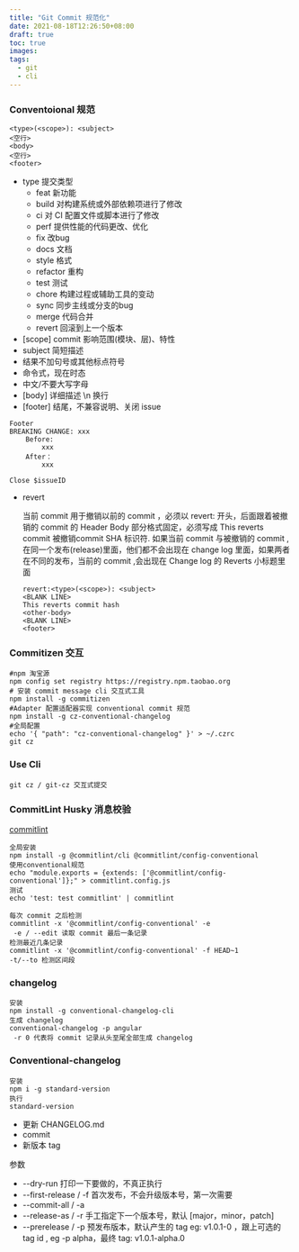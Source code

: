 ```yaml
---
title: "Git Commit 规范化"
date: 2021-08-18T12:26:50+08:00
draft: true
toc: true
images:
tags: 
  - git
  - cli
---
```


### Conventoional 规范

```
<type>(<scope>): <subject>
<空行>
<body>
<空行>
<footer>
```

- type 提交类型 
  - feat  新功能
  - build 对构建系统或外部依赖项进行了修改
  - ci 对 CI 配置文件或脚本进行了修改
  - perf  提供性能的代码更改、优化
  - fix     改bug
  - docs 文档
  - style 格式
  - refactor  重构
  - test 测试
  - chore 构建过程或辅助工具的变动
  - sync  同步主线或分支的bug
  - merge 代码合并
  - revert 回滚到上一个版本
- [scope] commit  影响范围(模块、层)、特性
-  subject  简短描述
  - 结果不加句号或其他标点符号
  - 命令式，现在时态
  - 中文/不要大写字母
- [body] 详细描述  \n 换行
- [footer] 结尾，不兼容说明、关闭 issue

```
Footer
BREAKING CHANGE: xxx
	Before:
		xxx
	After：
		xxx
		
Close $issueID		
```

- revert

  当前 commit 用于撤销以前的 commit ，必须以 revert: 开头，后面跟着被撤销的 commit 的 Header
  Body 部分格式固定，必须写成 This reverts commit 被撤销commit SHA 标识符. 
  如果当前 commit 与被撤销的 commit ,在同一个发布(release)里面，他们都不会出现在 change log 里面，如果两者在不同的发布，当前的 commit ,会出现在 Change log 的 Reverts 小标题里面

  ```
  revert:<type>(<scope>): <subject>
  <BLANK LINE>
  This reverts commit hash
  <other-body>
  <BLANK LINE>
  <footer>
  ```

  

### Commitizen 交互

```
#npm 淘宝源
npm config set registry https://registry.npm.taobao.org 
# 安装 commit message cli 交互式工具
npm install -g commitizen
#Adapter 配置适配器实现 conventional commit 规范
npm install -g cz-conventional-changelog
#全局配置
echo '{ "path": "cz-conventional-changelog" }' > ~/.czrc
git cz
```

### Use Cli

``git cz / git-cz 交互式提交``

### CommitLint Husky 消息校验

[commitlint ](https://commitlint.js.org/#/)

```
全局安装
npm install -g @commitlint/cli @commitlint/config-conventional
使用conventional规范
echo "module.exports = {extends: ['@commitlint/config-conventional']};" > commitlint.config.js
测试
echo 'test: test commitlint' | commitlint

每次 commit 之后检测
commitlint -x '@commitlint/config-conventional' -e
 -e / --edit 读取 commit 最后一条记录
检测最近几条记录
commitlint -x '@commitlint/config-conventional' -f HEAD~1 
-t/--to 检测区间段
```

### changelog

```
安装
npm install -g conventional-changelog-cli
生成 changelog
conventional-changelog -p angular
 -r 0 代表将 commit 记录从头至尾全部生成 changelog
```

### Conventional-changelog

```
安装
npm i -g standard-version
执行
standard-version
```

- 更新 CHANGELOG.md
- commit
- 新版本 tag

参数

- --dry-run 打印一下要做的，不真正执行
- --first-release / -f 首次发布，不会升级版本号，第一次需要
- --commit-all / -a 
- --release-as  / -r 手工指定下一个版本号，默认 [major，minor，patch]
- --prerelease / -p 预发布版本，默认产生的 tag  eg: v1.0.1-0 ，跟上可选的 tag id , eg -p alpha，最终 tag: v1.0.1-alpha.0

